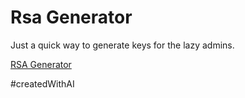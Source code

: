 # Rsa Generator
Just a quick way to generate keys for the lazy admins.

[RSA Generator](https://h3nryza.github.io/rsa_generator/)

#createdWithAI
